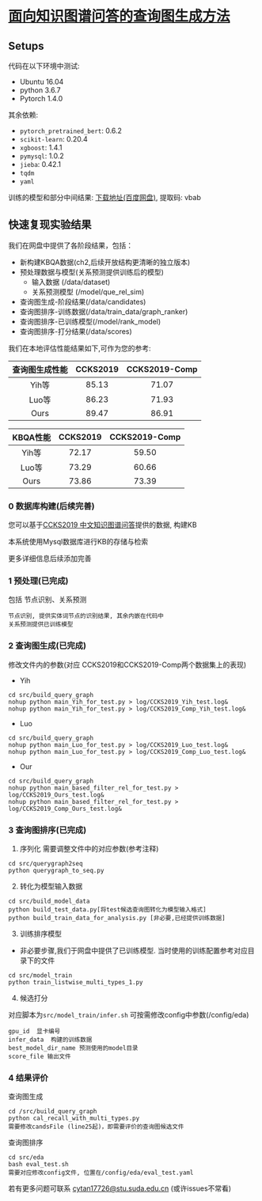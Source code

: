 # [面向知识图谱问答的查询图生成方法](https://github.com/cytan17726/KBQA_QueryGraphGeneration/tree/master)


## Setups

代码在以下环境中测试:

- Ubuntu 16.04
- python 3.6.7
- Pytorch 1.4.0

其余依赖:

- `pytorch_pretrained_bert`: 0.6.2
- `scikit-learn`: 0.20.4
- `xgboost`: 1.4.1
- `pymysql`: 1.0.2
- `jieba`: 0.42.1
- `tqdm`
- `yaml`

训练的模型和部分中间结果:
[下载地址(百度网盘)](https://pan.baidu.com/s/1UzczuOdBNAwjP9h8Sf0cjA), 提取码: vbab

## 快速复现实验结果

我们在网盘中提供了各阶段结果，包括：

- 新构建KBQA数据(ch2,后续开放结构更清晰的独立版本)
- 预处理数据与模型(关系预测提供训练后的模型)
    - 输入数据 (/data/dataset)
    - 关系预测模型 (/model/que_rel_sim)
- 查询图生成-阶段结果(/data/candidates)
- 查询图排序-训练数据(/data/train_data/graph_ranker)
- 查询图排序-已训练模型(/model/rank_model)
- 查询图排序-打分结果(/data/scores)

我们在本地评估性能结果如下,可作为您的参考:

|查询图生成性能|CCKS2019|CCKS2019-Comp|
|:---:|:---:|:---:|
|Yih等|85.13|71.07|
|Luo等|86.23|71.93|
|Ours|89.47|86.91|

|KBQA性能|CCKS2019|CCKS2019-Comp|
|:---:|:---:|:---:|
|Yih等|72.17|59.50|
|Luo等|73.29|60.66|
|Ours|73.86|73.39|


### 0 数据库构建(后续完善)

您可以基于[CCKS2019 中文知识图谱问答](https://www.biendata.xyz/competition/ccks_2019_6/data/)提供的数据, 构建KB

本系统使用Mysql数据库进行KB的存储与检索

更多详细信息后续添加完善

### 1 预处理(已完成)

包括 节点识别、关系预测

    节点识别, 提供实体词节点的识别结果, 其余内嵌在代码中
    关系预测提供已训练模型

### 2 查询图生成(已完成)
修改文件内的参数(对应 CCKS2019和CCKS2019-Comp两个数据集上的表现)

- Yih

```
cd src/build_query_graph
nohup python main_Yih_for_test.py > log/CCKS2019_Yih_test.log&
nohup python main_Yih_for_test.py > log/CCKS2019_Comp_Yih_test.log&
```

- Luo

```
cd src/build_query_graph
nohup python main_Luo_for_test.py > log/CCKS2019_Luo_test.log&
nohup python main_Luo_for_test.py > log/CCKS2019_Comp_Luo_test.log&
```

- Our

```
cd src/build_query_graph
nohup python main_based_filter_rel_for_test.py > log/CCKS2019_Ours_test.log&
nohup python main_based_filter_rel_for_test.py > log/CCKS2019_Comp_Ours_test.log&
```


### 3 查询图排序(已完成)

1. 序列化
需要调整文件中的对应参数(参考注释)
```
cd src/querygraph2seq
python querygraph_to_seq.py
```

2. 转化为模型输入数据

```
cd src/build_model_data
python build_test_data.py[将test候选查询图转化为模型输入格式]
python build_train_data_for_analysis.py [非必要,已经提供训练数据]
```

3. 训练排序模型

- 非必要步骤,我们于网盘中提供了已训练模型. 当时使用的训练配置参考对应目录下的文件
```
cd src/model_train
python train_listwise_multi_types_1.py
```

4. 候选打分

对应脚本为`src/model_train/infer.sh`
可按需修改config中参数(/config/eda)
```
gpu_id  显卡编号
infer_data  构建的训练数据
best_model_dir_name 预测使用的model目录
score_file 输出文件
```

### 4 结果评价

查询图生成

```
cd /src/build_query_graph
python cal_recall_with_multi_types.py
需要修改candsFile (line25起)，即需要评价的查询图候选文件
```

查询图排序

```
cd src/eda
bash eval_test.sh
需要对应修改config文件, 位置在/config/eda/eval_test.yaml
```

若有更多问题可联系 cytan17726@stu.suda.edu.cn (或许issues不常看)